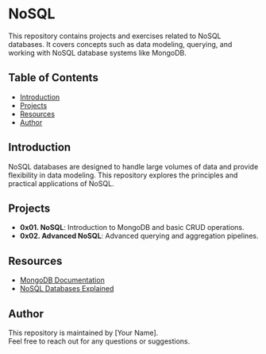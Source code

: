 # NoSQL

This repository contains projects and exercises related to NoSQL databases. It covers concepts such as data modeling, querying, and working with NoSQL database systems like MongoDB.

## Table of Contents

- [Introduction](#introduction)
- [Projects](#projects)
- [Resources](#resources)
- [Author](#author)

## Introduction

NoSQL databases are designed to handle large volumes of data and provide flexibility in data modeling. This repository explores the principles and practical applications of NoSQL.

## Projects

- **0x01. NoSQL**: Introduction to MongoDB and basic CRUD operations.
- **0x02. Advanced NoSQL**: Advanced querying and aggregation pipelines.

## Resources

- [MongoDB Documentation](https://www.mongodb.com/docs/)
- [NoSQL Databases Explained](https://www.mongodb.com/nosql-explained)

## Author

This repository is maintained by [Your Name].  
Feel free to reach out for any questions or suggestions.
